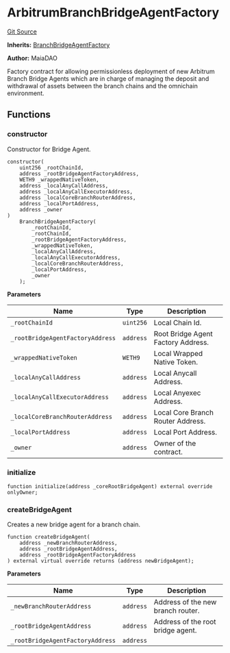 # ArbitrumBranchBridgeAgentFactory
[Git Source](https://github.com/Maia-DAO/test-env-V2/blob/84b5f9e8695c91ddb02f27bb3dfb1c652f55ced4/ulysses-omnichain/factories/ArbitrumBranchBridgeAgentFactory.sol)

**Inherits:**
[BranchBridgeAgentFactory](/ulysses-omnichain/factories/BranchBridgeAgentFactory.sol/contract.BranchBridgeAgentFactory.md)

**Author:**
MaiaDAO

Factory contract for allowing permissionless deployment of
new Arbitrum Branch Bridge Agents which are in charge of
managing the deposit and withdrawal of assets between the
branch chains and the omnichain environment.


## Functions
### constructor

Constructor for Bridge Agent.


```solidity
constructor(
    uint256 _rootChainId,
    address _rootBridgeAgentFactoryAddress,
    WETH9 _wrappedNativeToken,
    address _localAnyCallAddress,
    address _localAnyCallExecutorAddress,
    address _localCoreBranchRouterAddress,
    address _localPortAddress,
    address _owner
)
    BranchBridgeAgentFactory(
        _rootChainId,
        _rootChainId,
        _rootBridgeAgentFactoryAddress,
        _wrappedNativeToken,
        _localAnyCallAddress,
        _localAnyCallExecutorAddress,
        _localCoreBranchRouterAddress,
        _localPortAddress,
        _owner
    );
```
**Parameters**

|Name|Type|Description|
|----|----|-----------|
|`_rootChainId`|`uint256`|Local Chain Id.|
|`_rootBridgeAgentFactoryAddress`|`address`|Root Bridge Agent Factory Address.|
|`_wrappedNativeToken`|`WETH9`|Local Wrapped Native Token.|
|`_localAnyCallAddress`|`address`|Local Anycall Address.|
|`_localAnyCallExecutorAddress`|`address`|Local Anyexec Address.|
|`_localCoreBranchRouterAddress`|`address`|Local Core Branch Router Address.|
|`_localPortAddress`|`address`|Local Port Address.|
|`_owner`|`address`|Owner of the contract.|


### initialize


```solidity
function initialize(address _coreRootBridgeAgent) external override onlyOwner;
```

### createBridgeAgent

Creates a new bridge agent for a branch chain.


```solidity
function createBridgeAgent(
    address _newBranchRouterAddress,
    address _rootBridgeAgentAddress,
    address _rootBridgeAgentFactoryAddress
) external virtual override returns (address newBridgeAgent);
```
**Parameters**

|Name|Type|Description|
|----|----|-----------|
|`_newBranchRouterAddress`|`address`|Address of the new branch router.|
|`_rootBridgeAgentAddress`|`address`|Address of the root bridge agent.|
|`_rootBridgeAgentFactoryAddress`|`address`||


